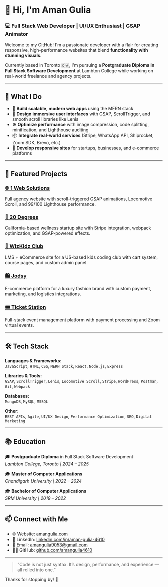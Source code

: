 # 👋 Hi, I'm Aman Gulia

### 💻 Full Stack Web Developer | UI/UX Enthusiast | GSAP Animator

Welcome to my GitHub! I'm a passionate developer with a flair for creating responsive, high-performance websites that blend **functionality with stunning visuals**.

Currently based in Toronto 🇨🇦, I'm pursuing a **Postgraduate Diploma in Full Stack Software Development** at Lambton College while working on real-world freelance and agency projects.

---

## 🚀 What I Do

- 🔧 **Build scalable, modern web apps** using the MERN stack
- 🎨 **Design immersive user interfaces** with GSAP, ScrollTrigger, and smooth scroll libraries like Lenis
- ⚙️ **Optimize performance** with image compression, code splitting, minification, and Lighthouse auditing
- 📦 **Integrate real-world services** (Stripe, WhatsApp API, Shiprocket, Zoom SDK, Brevo, etc.)
- 📲 **Develop responsive sites** for startups, businesses, and e-commerce platforms

---

## 🧩 Featured Projects

### [🌐 1 Web Solutions](https://www.1websol.com)
Full agency website with scroll-triggered GSAP animations, Locomotive Scroll, and 99/100 Lighthouse performance.

### [🎯 20 Degrees](https://www.20deg.com)
California-based wellness startup site with Stripe integration, webpack optimization, and GSAP-powered effects.

### [🧠 WizKidz Club](https://www.wizkidzclub.com)
LMS + eCommerce site for a US-based kids coding club with cart system, course pages, and custom admin panel.

### [🛍️ Jodsy](https://www.amangulia.com/jodsy)
E-commerce platform for a luxury fashion brand with custom payment, marketing, and logistics integrations.

### [🎟️ Ticket Station](https://ticketstation.1websol.com/)
Full-stack event management platform with payment processing and Zoom virtual events.

---

## 🛠 Tech Stack

**Languages & Frameworks:**  
`JavaScript`, `HTML`, `CSS`, `MERN Stack`, `React`, `Node.js`, `Express`

**Libraries & Tools:**  
`GSAP`, `ScrollTrigger`, `Lenis`, `Locomotive Scroll`, `Stripe`, `WordPress`, `Postman`, `Git`, `Webpack`

**Databases:**  
`MongoDB`, `MySQL`, `MSSQL`

**Other:**  
`REST APIs`, `Agile`, `UI/UX Design`, `Performance Optimization`, `SEO`, `Digital Marketing`

---

## 📚 Education

🎓 **Postgraduate Diploma** in Full Stack Software Development  
_Lambton College, Toronto | 2024 – 2025_

🎓 **Master of Computer Applications**  
_Chandigarh University | 2022 – 2024_

🎓 **Bachelor of Computer Applications**  
_SRM University | 2019 – 2022_

---

## 📫 Connect with Me

- 🌐 Website: [amangulia.com](https://www.amangulia.com)  
- 💼 LinkedIn: [linkedin.com/in/aman-gulia-4610](https://www.linkedin.com/in/aman-gulia-4610/)  
- 📧 Email: [amangulia9053@gmail.com](mailto:amangulia9053@gmail.com)  
- 🧑‍💻 GitHub: [github.com/amangulia4610](https://github.com/amangulia4610)

---

> “Code is not just syntax. It’s design, performance, and experience — all rolled into one.”

Thanks for stopping by! 🙌
